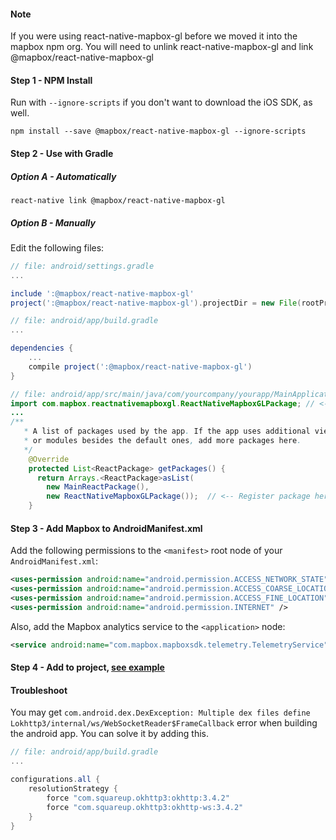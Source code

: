 #### Note

If you were using react-native-mapbox-gl before we moved it into the mapbox npm org.
You will need to unlink react-native-mapbox-gl and link @mapbox/react-native-mapbox-gl

#### Step 1 - NPM Install

Run with ```--ignore-scripts``` if you don't want to download the iOS SDK, as well.

```shell
npm install --save @mapbox/react-native-mapbox-gl --ignore-scripts
```

#### Step 2 - Use with Gradle

##### Option A - Automatically

```shell
react-native link @mapbox/react-native-mapbox-gl
```

##### Option B - Manually

Edit the following files:

```gradle
// file: android/settings.gradle
...

include ':@mapbox/react-native-mapbox-gl'
project(':@mapbox/react-native-mapbox-gl').projectDir = new File(rootProject.projectDir, '../node_modules/@mapbox/react-native-mapbox-gl/android')
```

```gradle
// file: android/app/build.gradle
...

dependencies {
    ...
    compile project(':@mapbox/react-native-mapbox-gl')
}
```

```java
// file: android/app/src/main/java/com/yourcompany/yourapp/MainApplication.java
import com.mapbox.reactnativemapboxgl.ReactNativeMapboxGLPackage; // <-- import
...
/**
   * A list of packages used by the app. If the app uses additional views
   * or modules besides the default ones, add more packages here.
   */
    @Override
    protected List<ReactPackage> getPackages() {
      return Arrays.<ReactPackage>asList(
        new MainReactPackage(),
        new ReactNativeMapboxGLPackage());  // <-- Register package here
    }
```

#### Step 3 - Add Mapbox to AndroidManifest.xml

Add the following permissions to the `<manifest>` root node of your `AndroidManifest.xml`:

```xml
<uses-permission android:name="android.permission.ACCESS_NETWORK_STATE" />
<uses-permission android:name="android.permission.ACCESS_COARSE_LOCATION" />
<uses-permission android:name="android.permission.ACCESS_FINE_LOCATION" />
<uses-permission android:name="android.permission.INTERNET" />
```

Also, add the Mapbox analytics service to the `<application>` node:

```xml
<service android:name="com.mapbox.mapboxsdk.telemetry.TelemetryService"/>
```

#### Step 4 - Add to project, [see example](../example.js)

#### Troubleshoot

You may get `com.android.dex.DexException: Multiple dex files define Lokhttp3/internal/ws/WebSocketReader$FrameCallback`
error when building the android app. You can solve it by adding this.
```gradle
// file: android/app/build.gradle
...

configurations.all {
    resolutionStrategy {
        force "com.squareup.okhttp3:okhttp:3.4.2"
        force "com.squareup.okhttp3:okhttp-ws:3.4.2"
    }
}
```
